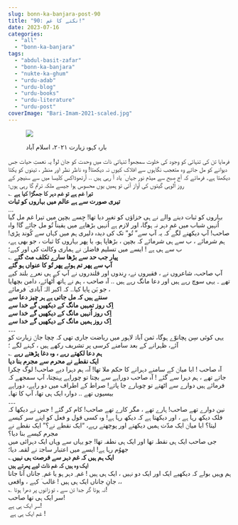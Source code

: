 ```yaml
---
slug: bonn-ka-banjara-post-90
title: "90: نکتے کا غم!"
date: 2023-07-16
categories: 
  - "all"
  - "bonn-ka-banjara"
tags: 
  - "abdul-basit-zafar"
  - "bonn-ka-banjara"
  - "nukte-ka-ghum"
  - "urdu-adab"
  - "urdu-blog"
  - "urdu-books"
  - "urdu-literature"
  - "urdu-post"
coverImage: "Bari-Imam-2021-scaled.jpg"
---
```


<figure>

![](images/Bari-Imam-2021-300x225.jpg)

<figcaption>

بارہ کہوہ زیارت ۲۰۲۱، اسلام آباد

</figcaption>

</figure>

فرمایا تن کی تنہائی کو وجود کی خلوت سمجھو! تنہائیِ ذات میں وحدت کو جان لو! یہ نعمتِ حیات جس دیوانے کو مل جائے وہ متعجب نگاہوں سے افلاک کیوں نہ دیکھتا! وہ ناظر نظر اور منظر ، تینوں کو یکتا دیکھتا ہے۔ فرمائے کہ آج صبح سے میڈم نور جہاں ؔ یاد آ رہی ہیں .. آرتھوڈاکس کلؔیسا میں سے سنیچر کے روز اُلوہی گیتوں کی آواز آئی تو ہمیں یوں محسوس ہوا جیسے ملکہ ترنمؔ گا رہی ہوں؛  
؎ **تیرا غم ہے تو غم دہر کا جھگڑا کیا ہے  
تیری صورت سے ہے عالم میں بہاروں کو ثبات**  
…  
بہاروں کو ثبات دینے والے نے ہی خزاؤں کو تغیر دیا تھا! جِسے بچپن میں تیرا غم مل گیا اُنہیں شباب میں غمِ دہر نہ ہوگا، اور لازم ہے اُنہیں بڑھاپے میں یقیناً تُو مل جائے گا! واہ صاحب! آپ دیکھنے لگے کہ یہ آپ سے” تُو” تک کی دیدہ دلیری ہم میں کہاں سے کُوند پڑی! ہم شرمائے ، ب سے ہی شرمائے کہ بچپن ، بڑھاپا ہو، یا پھر بہاروں کا ثبات ، جو بھی ہے، ب سے ہی ہے ! ایسے میں تسلیم فاضلیؔ نے ہماری وکالت کی اور کہے؛  
؎ **پیار جب حد سے بڑھا سارے تکلف مٹ گئے  
آپ سے پھر تم ہوئے پھر تُو کا عنواں ہو گئے**  
آپ صاحب، شاعروں نے ، فقیروں نے، رِندوں اور قلندروں نے آپ کے ہی نعرے بلند کیے تھے ۔ یہی سوچ رہے ہیں اور دعا مانگ رہے ہیں .. آہ صاحب ، ہم نے ہاتھ اُٹھائے، دامن بچھایا ، جو بَن پایا کیا.. کہ اکبر الہٰ آبادی ؔ فرمائے  
**سنتے ہیں کہ مل جاتی ہے ہر چیز دعا سے  
اِک روز تمہیں مانگ کے دیکھیں گے خدا سے  
اِک روز اُنہیں مانگ کے دیکھیں گے خدا سے  
اِک روز ہمیں مانگ کے دیکھیں گے خدا سے**  
۔۔۔  
یہی کوئی سِن پچانوّے ہوگا، ثمن آبادؔ لاہور میں ریاضت جاری تھی کہ چچا جانؔ زیارت کو آئے، ظہرانے کے بعد سامنے کرسی پر تشریف رکھے ہیں ، کہنے لگے ؛  
؎ **ہم دعا لکھتے رہے ، وہ دغا پڑھتے رہے  
ایک نقطے نے محرم سے مجرم بنا دیا**  
آہ صاحب ! ابا میاںؔ کے سامنے دہرانے کا حکم ملا تھا! آہ، ہم دہرا دیے صاحب! لوگ چکرا جاتے تھے ، ہم دہرا سے گئے ! آہ صاحب دوراہے سے بچتا تو چوراہے پہنچتا، آپ سمجھے کہ فرمائے ہیں دوارے سے اٹھتے تو چوبارے جا پاتے! صراط کے اطراف میں دو راہے، دوراہے بیسیوں تھے .. دوارہ ایک ہی تھا، آپ کا تھا۔  
۔۔۔  
نین دوارے تھے صاحب! ہارے تھے ، مگر کارے تھے صاحب! کام کر گئے ! جس نے دیکھا کہ فلک دیکھ رہا ہے ، اور دیکھتا ہے کہ دیکھ رہا ہے! وہ کسی قول و فعل کو اپنے سر کیسے لیتا؟ ابا میاںؔ ایک مدّت ہمیں دیکھتے اور پوچھتے رہے، “ایک نقطے نے؟” ایک نقطے نے مجرم کیسے بنا دیا؟  
جی صاحب ایک ہی نقطہ تھا اور ایک ہی نطفہ تھا! جو یہاں سے وہاں ایک دہرائی میں جھوُم رہا ہے! ایسے میں اعتبار ساجدؔ نے لقمہ دیا؛  
؎**ایک ہم ہیں کہ غم دہر سے فرصت ہی نہیں  
ایک وہ ہیں کہ غم ذات لیے پھرتے ہیں**  
ہم وہیں بولے کہ دیکھیے ایک اور ایک دو نہیں ، ایک ہی ہیں ! غم ِ دہر ہو یا غم ِ جاناں آنا جانا ، جانِ جاناں ایک ہی ہیں ! غالب ؔ کہے ، واقعی،  
؎ نہ ہوتا گر جدا تن سے ، تو زانوں پر دھرا ہوتا!  
سر ایک ہی تھا صاحب!  
سر ایک ہی ہے!  
 غم ایک ہی ہے !
